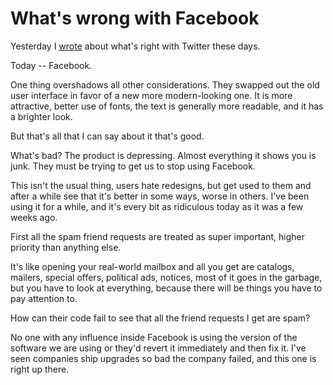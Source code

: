 # What's wrong with Facebook
Yesterday I <a href="http://scripting.com/2020/10/04/135949.html?title=checkingInOnTwitter">wrote</a> about what's right with Twitter these days. 

Today -- Facebook. 

One thing overshadows all other considerations. They swapped out the old user interface in favor of a new more modern-looking one. It is more attractive, better use of fonts, the text is generally more readable, and it has a brighter look. 

But that's all that I can say about it that's good.

What's bad? The product is depressing. Almost everything it shows you is junk. They must be trying to get us to stop using Facebook. 

This isn't the usual thing, users hate redesigns, but get used to them and after a while see that it's better in some ways, worse in others. I've been using it for a while, and it's every bit as ridiculous today as it was a few weeks ago. 

First all the spam friend requests are treated as super important, higher priority than anything else.

It's like opening your real-world mailbox and all you get are catalogs, mailers, special offers, political ads, notices, most of it goes in the garbage, but you have to look at everything, because there will be things you have to pay attention to. 

How can their code fail to see that all the friend requests I get are spam? 

No one with any influence inside Facebook is using the version of the software we are using or they'd revert it immediately and then fix it. I've seen companies ship upgrades so bad the company failed, and this one is right up there. 

